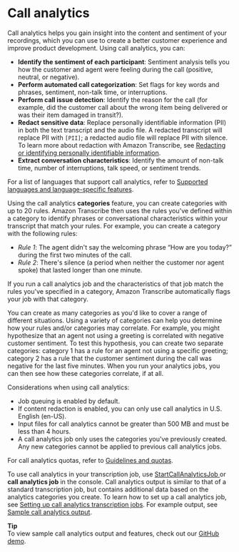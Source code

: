 # Call analytics<a name="call-analytics"></a>

Call analytics helps you gain insight into the content and sentiment of your recordings, which you can use to create a better customer experience and improve product development\. Using call analytics, you can:
+ **Identify the sentiment of each participant**: Sentiment analysis tells you how the customer and agent were feeling during the call \(positive, neutral, or negative\)\.
+ **Perform automated call categorization**: Set flags for key words and phrases, sentiment, non\-talk time, or interruptions\.
+ **Perform call issue detection**: Identify the reason for the call \(for example, did the customer call about the wrong item being delivered or was their item damaged in transit?\)\.
+ **Redact sensitive data**: Replace personally identifiable information \(PII\) in both the text transcript and the audio file\. A redacted transcript will replace PII with `[PII]`; a redacted audio file will replace PII with silence\. To learn more about redaction with Amazon Transcribe, see [Redacting or identifying personally identifiable information](pii-redaction.md)\.
+ **Extract conversation characteristics**: Identify the amount of non\-talk time, number of interruptions, talk speed, or sentiment trends\.

For a list of languages that support call analytics, refer to [Supported languages and language\-specific features](how-it-works.md#table-language-matrix)\.

Using the call analytics **categories** feature, you can create categories with up to 20 rules\. Amazon Transcribe then uses the rules you've defined within a category to identify phrases or conversational characteristics within your transcript that match your rules\. For example, you can create a category with the following rules:
+ *Rule 1*: The agent didn't say the welcoming phrase “How are you today?” during the first two minutes of the call\.
+ *Rule 2*: There's silence \(a period when neither the customer nor agent spoke\) that lasted longer than one minute\. 

If you run a call analytics job and the characteristics of that job match the rules you've specified in a category, Amazon Transcribe automatically flags your job with that category\.

You can create as many categories as you'd like to cover a range of different situations\. Using a variety of categories can help you determine how your rules and/or categories may correlate\. For example, you might hypothesize that an agent not using a greeting is correlated with negative customer sentiment\. To test this hypothesis, you can create two separate categories: category 1 has a rule for an agent not using a specific greeting; category 2 has a rule that the customer sentiment during the call was negative for the last five minutes\. When you run your analytics jobs, you can then see how these categories correlate, if at all\.

Considerations when using call analytics:
+ Job queuing is enabled by default\.
+ If content redaction is enabled, you can only use call analytics in U\.S\. English \(en\-US\)\.
+ Input files for call analytics cannot be greater than 500 MB and must be less than 4 hours\.
+ A call analytics job only uses the categories you've previously created\. Any new categories cannot be applied to previous call analytics jobs\.

For call analytics quotas, refer to [Guidelines and quotas](limits-guidelines.md)\.

To use call analytics in your transcription job, use [ StartCallAnalyticsJob ](API_StartCallAnalyticsJob.md) or **call analytics job** in the console\. Call analytics output is similar to that of a standard transcription job, but contains additional data based on the analytics categories you create\. To learn how to set up a call analytics job, see [Setting up call analytics transcription jobs](start-call-analytics.md)\. For example output, see [Sample call analytics output](analyze-output.md)\.

**Tip**  
To view sample call analytics output and features, check out our [GitHub demo](https://github.com/aws-samples/amazon-transcribe-output-word-document)\.